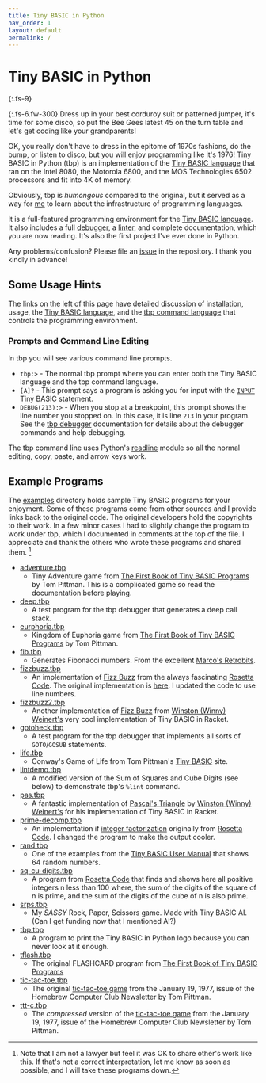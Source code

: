 ```yaml
---
title: Tiny BASIC in Python
nav_order: 1
layout: default
permalink: /
---
```

<!-- https://github.com/ikatyang/emoji-cheat-sheet -->

<!-- markdownlint-disable-->
# Tiny BASIC in Python
{:.fs-9}

{:.fs-6.fw-300}
Dress up in your best corduroy suit or patterned jumper, it's time for some disco, so put the Bee Gees latest 45 on the turn table and let's get coding like your grandparents!

OK, you really don't have to dress in the epitome of 1970s fashions, do the bump, or listen to disco, but you will enjoy programming like it's 1976! Tiny BASIC in Python (tbp) is an implementation of the [Tiny BASIC language](https://en.wikipedia.org/wiki/Tiny_BASIC) that ran on the Intel 8080, the Motorola 6800, and the MOS Technologies 6502 processors and fit into 4K of memory.

Obviously, tbp is *humongous* compared to the original, but it served as a way for [me](https://github.com/John-Robbins) to learn about the infrastructure of programming languages.

It is a full-featured programming environment for the [Tiny BASIC language](tb-language). It also includes a full [debugger](tbp-command-language#the-tiny-basic-in-python-debugger), a [linter](tbp-command-language#linting-lint), and complete documentation, which you are now reading. It's also the first project I've ever done in Python.

Any problems/confusion? Please file an [issue](https://github.com/John-Robbins/tbp/issues) in the repository. I thank you kindly in advance!

## Some Usage Hints

The links on the left of this page have detailed discussion of installation, usage, the [Tiny BASIC language](tb-language), and the [tbp command language](tbp-command-language) that controls the programming environment.

### Prompts and Command Line Editing

In tbp you will see various command line prompts.

- `tbp:>` - The normal tbp prompt where you can enter both the Tiny BASIC language and the tbp command language.
- `[A]?` - This prompt says a program is asking you for input with the [`INPUT`](tb-language#input---asking-the-user) Tiny BASIC statement.
- `DEBUG(213):>` - When you stop at a breakpoint, this prompt shows the line number you stopped on. In this case, it is line `213` in your program. See the [tbp debugger](tbp-command-language#the-tiny-basic-in-python-debugger) documentation for details about the debugger commands and help debugging.

The tbp command line uses Python's [readline](https://docs.python.org/3/library/readline.html#module-readline) module so all the normal editing, copy, paste, and arrow keys work.

## Example Programs

The [examples](https://github.com/John-Robbins/tbp/blob/main/examples) directory holds sample Tiny BASIC programs for your enjoyment. Some of these programs come from other sources and I provide links back to the original code. The original developers hold the copyrights to their work. In a few minor cases I had to slightly change the program to work under tbp, which I documented in comments at the top of the file. I appreciate and thank the others who wrote these programs and shared them. [^1]

- [adventure.tbp](https://github.com/John-Robbins/tbp/blob/main/examples/adventure.tbp)
  - Tiny Adventure game from [The First Book of Tiny BASIC Programs](https://www.retrotechnology.com/memship/Son_of_TFBOTBAS.HTM#chapter6) by Tom Pittman. This is a complicated game so read the documentation before playing.
- [deep.tbp](https://github.com/John-Robbins/tbp/blob/main/examples/deep.tbp)
  - A test program for the tbp debugger that generates a deep call stack.
- [eurphoria.tbp](https://github.com/John-Robbins/tbp/blob/main/examples/eurphoria.tbp)
  - Kingdom of Euphoria game from [The First Book of Tiny BASIC Programs](https://www.retrotechnology.com/memship/Son_of_TFBOTBAS.HTM#chapter3) by Tom Pittman.
- [fib.tbp](https://github.com/John-Robbins/tbp/blob/main/examples/fib.tbp)
  - Generates Fibonacci numbers. From the excellent [Marco's Retrobits](HTTPS://RETROBITS.ALTERVISTA.ORG).
- [fizzbuzz.tbp](https://github.com/John-Robbins/tbp/blob/main/examples/fizzbuzz.tbp)
  - An implementation of [Fizz Buzz](https://en.wikipedia.org/wiki/Fizz_buzz) from the always fascinating [Rosetta Code](https://rosettacode.org/wiki/Rosetta_Code). The original implementation is [here](https://rosettacode.org/wiki/FizzBuzz/Basic#Tiny_BASIC). I updated the code to use line numbers.
- [fizzbuzz2.tbp](https://github.com/John-Robbins/tbp/blob/main/examples/fizzbuzz2.tbp)
  - Another implementation of [Fizz Buzz](https://en.wikipedia.org/wiki/Fizz_buzz) from [Winston (Winny) Weinert's](https://github.com/winny-/tinybasic.rkt/blob/master/tinybasic-examples/examples/fizzbuzz.rkt) very cool implementation of Tiny BASIC in Racket.
- [gotoheck.tbp](https://github.com/John-Robbins/tbp/blob/main/examples/gotoheck.tbp)
  - A test program for the tbp debugger that implements all sorts of `GOTO`/`GOSUB` statements.
- [life.tbp](https://github.com/John-Robbins/tbp/blob/main/examples/life.tbp)
  - Conway's Game of Life from Tom Pittman's [Tiny BASIC](http://www.ittybittycomputers.com/IttyBitty/TinyBasic/LifeTB.txt) site.
- [lintdemo.tbp](https://github.com/John-Robbins/tbp/blob/main/examples/lintdemo.tbp)
  - A modified version of the Sum of Squares and Cube Digits (see below) to demonstrate tbp's `%lint` command.
- [pas.tbp](https://github.com/John-Robbins/tbp/blob/main/examples/pas.tbp)
  - A fantastic implementation of [Pascal's Triangle](https://en.wikipedia.org/wiki/Pascal's_triangle) by [Winston (Winny) Weinert's](https://github.com/winny-/tinybasic.rkt/blob/master/tinybasic-examples/examples/pascals-triangle.rkt) for his implementation of Tiny BASIC in Racket.
- [prime-decomp.tbp](https://github.com/John-Robbins/tbp/blob/main/examples/prime-decomp.tbp)
  - An implementation if [integer factorization](https://en.wikipedia.org/wiki/Integer_factorization) originally from [Rosetta Code](https://rosettacode.org/wiki/Prime_decomposition#Tiny_BASIC). I changed the program to make the output cooler.
- [rand.tbp](https://github.com/John-Robbins/tbp/blob/main/examples/rand.tbp)
  - One of the examples from the [Tiny BASIC User Manual](http://www.ittybittycomputers.com/IttyBitty/TinyBasic/TBuserMan.htm) that shows 64 random numbers.
- [sq-cu-digits.tbp](https://github.com/John-Robbins/tbp/blob/main/examples/sq-cu-digits.tbp)
  - A program from [Rosetta Code](https://rosettacode.org/wiki/Sum_of_square_and_cube_digits_of_an_integer_are_primes#Tiny_BASIC) that finds and shows here all positive integers n less than 100 where, the sum of the digits of the square of n is prime, and the sum of the digits of the cube of n is also prime.
- [srps.tbp](https://github.com/John-Robbins/tbp/blob/main/examples/srps.tbp)
  - My *SASSY* Rock, Paper, Scissors game. Made with Tiny BASIC AI. (Can I get funding now that I mentioned AI?)
- [tbp.tbp](https://github.com/John-Robbins/tbp/blob/main/examples/tbp.tbp)
  - A program to print the Tiny BASIC in Python logo because you can never look at it enough.
- [tflash.tbp](https://github.com/John-Robbins/tbp/blob/main/examples/tflash.tbp)
  - The original FLASHCARD program from [The First Book of Tiny BASIC Programs](https://www.retrotechnology.com/memship/Son_of_TFBOTBAS.HTM#chapter4)
- [tic-tac-toe.tbp](https://github.com/John-Robbins/tbp/blob/main/examples/tic-tac-toe.tbp)
  - The original [tic-tac-toe game](http://www.ittybittycomputers.com/IttyBitty/TinyBasic/TicTac.htm) from the January 19, 1977, issue of the Homebrew Computer Club Newsletter by Tom Pittman.
- [ttt-c.tbp](https://github.com/John-Robbins/tbp/blob/main/examples/ttt-c.tbp)
  - The *compressed* version of the [tic-tac-toe game](http://www.ittybittycomputers.com/IttyBitty/TinyBasic/TicTac.htm) from the January 19, 1977, issue of the Homebrew Computer Club Newsletter by Tom Pittman.


[^1]: Note that I am not a lawyer but feel it was OK to share other's work like this. If that's not a correct interpretation, let me know as soon as possible, and I will take these programs down.


